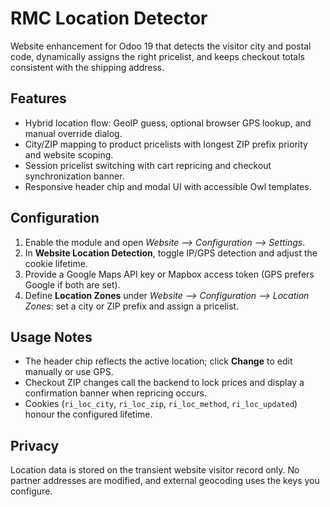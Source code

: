 # RMC Location Detector

Website enhancement for Odoo 19 that detects the visitor city and postal code, dynamically assigns the right pricelist, and keeps checkout totals consistent with the shipping address.

## Features
- Hybrid location flow: GeoIP guess, optional browser GPS lookup, and manual override dialog.
- City/ZIP mapping to product pricelists with longest ZIP prefix priority and website scoping.
- Session pricelist switching with cart repricing and checkout synchronization banner.
- Responsive header chip and modal UI with accessible Owl templates.

## Configuration
1. Enable the module and open *Website ⟶ Configuration ⟶ Settings*.
2. In **Website Location Detection**, toggle IP/GPS detection and adjust the cookie lifetime.
3. Provide a Google Maps API key or Mapbox access token (GPS prefers Google if both are set).
4. Define **Location Zones** under *Website ⟶ Configuration ⟶ Location Zones*: set a city or ZIP prefix and assign a pricelist.

## Usage Notes
- The header chip reflects the active location; click **Change** to edit manually or use GPS.
- Checkout ZIP changes call the backend to lock prices and display a confirmation banner when repricing occurs.
- Cookies (`ri_loc_city`, `ri_loc_zip`, `ri_loc_method`, `ri_loc_updated`) honour the configured lifetime.

## Privacy
Location data is stored on the transient website visitor record only. No partner addresses are modified, and external geocoding uses the keys you configure.
